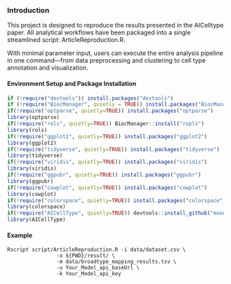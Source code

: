 ### Introduction

This project is designed to reproduce the results presented in the AICelltype paper.
All analytical workflows have been packaged into a single streamlined script: ArticleReproduction.R.

With minimal parameter input, users can execute the entire analysis pipeline in one command—from data preprocessing and clustering to cell type annotation and visualization.

#### Environment Setup and Package Installation

```R
if (!require("devtools")) install.packages("devtools")
if (!require("BiocManager", quietly = TRUE)) install.packages("BiocManager")
if(!require("optparse", quietly=TRUE)) install.packages("optparse")
library(optparse)
if(!require("rols", quietly=TRUE)) BiocManager::install("ropls")
library(rols)
if(!require("ggplot2", quietly=TRUE)) install.packages("ggplot2")
library(ggplot2)
if(!require("tidyverse", quietly=TRUE)) install.packages("tidyverse")
library(tidyverse)
if(!require("viridis", quietly=TRUE)) install.packages("viridis")
library(viridis)
if(!require("ggpubr", quietly=TRUE)) install.packages("ggpubr")
library(ggpubr)
if(!require("cowplot", quietly=TRUE)) install.packages("cowplot")
library(cowplot)
if(!require("colorspace", quietly=TRUE)) install.packages("colorspace")
library(colorspace)
if(!require("AICellType", quietly=TRUE)) devtools::install_github("mooerccx/AICelltype")
library(AICellType)
```






#### Example


```shell
Rscript script/ArticleReproduction.R -i data/dataset.csv \
				-o ${PWD}/result/ \
				-m data/broadtype_mapping_results.tsv \
				-u Your_Model_api_baseUrl \
				-k Your_Model_api_key
```



